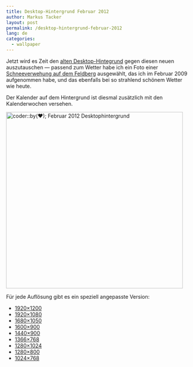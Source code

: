 ```yaml
---
title: Desktop-Hintergrund Februar 2012
author: Markus Tacker
layout: post
permalink: /desktop-hintergrund-februar-2012
lang: de
categories:
  - wallpaper
---
```

Jetzt wird es Zeit den [alten Desktop-Hintegrund][1] gegen diesen neuen auszutauschen &mdash; passend zum Wetter habe ich ein Foto einer [Schneeverwehung auf dem Feldberg][2] ausgewählt, das ich im Februar 2009 aufgenommen habe, und das ebenfalls bei so strahlend schönem Wetter wie heute.

Der Kalender auf dem Hintergrund ist diesmal zusätzlich mit den Kalenderwochen versehen.

[<img src="http://farm8.staticflickr.com/7028/6811088071_6177d3550f.jpg" width="480" alt="coder::by(♥); Februar 2012 Desktophintergrund" />][3]

Für jede Auflösung gibt es ein speziell angepasste Version:

*   <a href="/uploads/2012/02/coderbyheart-wallpaper-2012-02-1920x1200.jpg" alt="coder::by(♥); Februar 2012 Desktophintergrund in 1920x1200">1920&#215;1200</a>
*   <a href="/uploads/2012/02/coderbyheart-wallpaper-2012-02-1920x1080.jpg" alt="coder::by(♥); Februar 2012 Desktophintergrund in 1920x1080">1920&#215;1080</a>
*   <a href="/uploads/2012/02/coderbyheart-wallpaper-2012-02-1680x1050.jpg" alt="coder::by(♥); Februar 2012 Desktophintergrund in 1680x1050">1680&#215;1050</a>
*   <a href="/uploads/2012/02/coderbyheart-wallpaper-2012-02-1600x900.jpg" alt="coder::by(♥); Februar 2012 Desktophintergrund in 1600x900">1600&#215;900</a>
*   <a href="/uploads/2012/02/coderbyheart-wallpaper-2012-02-1440x900.jpg" alt="coder::by(♥); Februar 2012 Desktophintergrund in 1440x900">1440&#215;900</a>
*   <a href="/uploads/2012/02/coderbyheart-wallpaper-2012-02-1366x768.jpg" alt="coder::by(♥); Februar 2012 Desktophintergrund in 1366x768">1366&#215;768</a>
*   <a href="/uploads/2012/02/coderbyheart-wallpaper-2012-02-1280x1024.jpg" alt="coder::by(♥); Februar 2012 Desktophintergrund in 1280x1024">1280&#215;1024</a>
*   <a href="/uploads/2012/02/coderbyheart-wallpaper-2012-02-1280x800.jpg" alt="coder::by(♥); Februar 2012 Desktophintergrund in 1280x800">1280&#215;800</a>
*   <a href="/uploads/2012/02/coderbyheart-wallpaper-2012-02-1024x768.jpg" alt="coder::by(♥); Februar 2012 Desktophintergrund in 1024x768">1024&#215;768</a>

 [1]: http://coderbyheart.de/blog/coderby%E2%99%A5-wunscht-einen-entspannten-januar
 [2]: http://www.flickr.com/photos/tacker/4343163745/
 [3]: http://www.flickr.com/photos/tacker/6811088071
